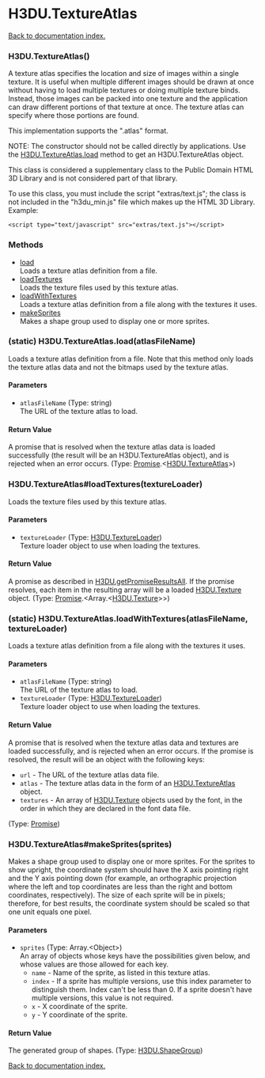 # H3DU.TextureAtlas

[Back to documentation index.](index.md)

<a name='H3DU.TextureAtlas'></a>
### H3DU.TextureAtlas()

A texture atlas specifies the location and size of images within a single
texture. It is useful when multiple different images should be drawn at
once without having to load multiple textures or doing multiple texture
binds. Instead, those images can be packed into one texture and the
application can draw different portions of that texture at once. The
texture atlas can specify where those portions are found.

This implementation supports the ".atlas" format.

NOTE: The constructor should not be called directly by applications.
Use the <a href="H3DU.TextureAtlas.md#H3DU.TextureAtlas.load">H3DU.TextureAtlas.load</a> method to get an H3DU.TextureAtlas object.

This class is considered a supplementary class to the
Public Domain HTML 3D Library and is not considered part of that
library.

To use this class, you must include the script "extras/text.js"; the
class is not included in the "h3du_min.js" file which makes up
the HTML 3D Library. Example:

    <script type="text/javascript" src="extras/text.js"></script>

### Methods

* [load](#H3DU.TextureAtlas.load)<br>Loads a texture atlas definition from a file.
* [loadTextures](#H3DU.TextureAtlas_loadTextures)<br>Loads the texture files used by this texture atlas.
* [loadWithTextures](#H3DU.TextureAtlas.loadWithTextures)<br>Loads a texture atlas definition from a file along with the textures
it uses.
* [makeSprites](#H3DU.TextureAtlas_makeSprites)<br>Makes a shape group used to display one or more sprites.

<a name='H3DU.TextureAtlas.load'></a>
### (static) H3DU.TextureAtlas.load(atlasFileName)

Loads a texture atlas definition from a file.
Note that this method only loads the texture atlas data and not the bitmaps
used by the texture atlas.

#### Parameters

* `atlasFileName` (Type: string)<br>The URL of the texture atlas to load.

#### Return Value

A promise that is resolved
when the texture atlas data is loaded successfully (the result will be
an H3DU.TextureAtlas object), and is rejected when an error occurs. (Type: <a href="Promise.md">Promise</a>.&lt;<a href="H3DU.TextureAtlas.md">H3DU.TextureAtlas</a>>)

<a name='H3DU.TextureAtlas_loadTextures'></a>
### H3DU.TextureAtlas#loadTextures(textureLoader)

Loads the texture files used by this texture atlas.

#### Parameters

* `textureLoader` (Type: <a href="H3DU.TextureLoader.md">H3DU.TextureLoader</a>)<br>Texture loader object to use when loading the textures.

#### Return Value

A promise as described in
<a href="H3DU.md#H3DU.getPromiseResultsAll">H3DU.getPromiseResultsAll</a>. If the promise
resolves, each item in the resulting array will be a loaded
<a href="H3DU.Texture.md">H3DU.Texture</a> object. (Type: <a href="Promise.md">Promise</a>.&lt;Array.&lt;<a href="H3DU.Texture.md">H3DU.Texture</a>>>)

<a name='H3DU.TextureAtlas.loadWithTextures'></a>
### (static) H3DU.TextureAtlas.loadWithTextures(atlasFileName, textureLoader)

Loads a texture atlas definition from a file along with the textures
it uses.

#### Parameters

* `atlasFileName` (Type: string)<br>The URL of the texture atlas to load.
* `textureLoader` (Type: <a href="H3DU.TextureLoader.md">H3DU.TextureLoader</a>)<br>Texture loader object to use when loading the textures.

#### Return Value

A promise that is resolved
when the texture atlas data and textures are loaded successfully,
and is rejected when an error occurs.
If the promise is resolved, the result will be an object with the
following keys:<ul>
<li><code>url</code> - The URL of the texture atlas data file.
<li><code>atlas</code> - The texture atlas data in the form of an <a href="H3DU.TextureAtlas.md">H3DU.TextureAtlas</a> object.
<li><code>textures</code> - An array of <a href="H3DU.Texture.md">H3DU.Texture</a> objects used by the font,
in the order in which they are declared in the font data file.
</ul> (Type: <a href="Promise.md">Promise</a>)

<a name='H3DU.TextureAtlas_makeSprites'></a>
### H3DU.TextureAtlas#makeSprites(sprites)

Makes a shape group used to display one or more sprites.
For the sprites to show upright, the coordinate system should have the
X axis pointing right and the Y axis pointing down (for example, an
orthographic projection where the left and top coordinates are less
than the right and bottom coordinates, respectively). The size of each
sprite will be in pixels; therefore, for best results, the coordinate system
should be scaled so that one unit equals one pixel.

#### Parameters

* `sprites` (Type: Array.&lt;Object>)<br>An array of objects whose keys have the possibilities given below, and whose values are those allowed for each key.<ul> <li><code>name</code> - Name of the sprite, as listed in this texture atlas. <li><code>index</code> - If a sprite has multiple versions, use this index parameter to distinguish them. Index can't be less than 0. If a sprite doesn't have multiple versions, this value is not required. <li><code>x</code> - X coordinate of the sprite. <li><code>y</code> - Y coordinate of the sprite. </ul>

#### Return Value

The generated group of shapes. (Type: <a href="H3DU.ShapeGroup.md">H3DU.ShapeGroup</a>)

[Back to documentation index.](index.md)
